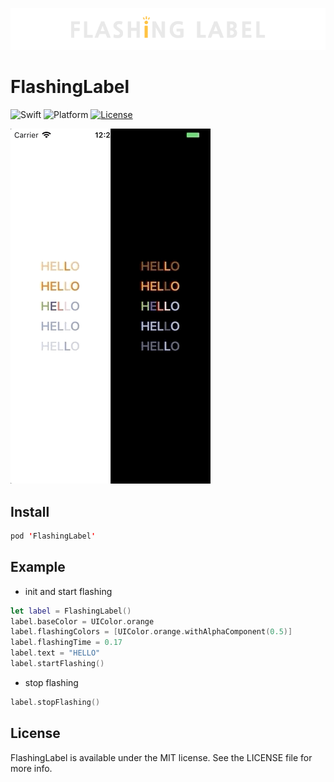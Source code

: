 ![flashinglabel_trans](https://github.com/dokgi88/dokgi88.github.io/blob/master/_images/FlashingLabel/flashinglabel_trans.png?raw=true)

# FlashingLabel

![Swift](https://img.shields.io/badge/Swift-5.0-orange.svg)
![Platform](https://img.shields.io/badge/Platform-iOS-lightgrey.svg)
[![License](https://img.shields.io/badge/license-MIT-green.svg)](https://github.com/dokgi88/FlashingLabel/blob/master/LICENSE)

![flashinglabel_play.gif](https://github.com/dokgi88/dokgi88.github.io/blob/master/_images/FlashingLabel/flashinglabel_play.gif?raw=true)

## Install

```swift
pod 'FlashingLabel'
```

## Example

* init and start flashing
```swift
let label = FlashingLabel()
label.baseColor = UIColor.orange
label.flashingColors = [UIColor.orange.withAlphaComponent(0.5)]
label.flashingTime = 0.17
label.text = "HELLO"
label.startFlashing()
```

* stop flashing
```swift
label.stopFlashing()
```

## License

FlashingLabel is available under the MIT license. See the LICENSE file for more info.

